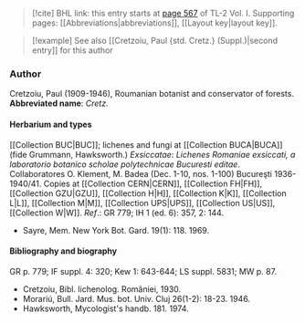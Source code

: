 > [!cite] BHL link: this entry starts at [page 567](https://www.biodiversitylibrary.org/page/33120698) of TL-2 Vol. I.
> Supporting pages: [[Abbreviations|abbreviations]], [[Layout key|layout key]].

> [!example] See also [[Cretzoiu, Paul {std. Cretz.} (Suppl.)|second entry]] for this author

### Author

Cretzoiu, Paul (1909-1946), Roumanian botanist and conservator of forests. 
**Abbreviated name**: *Cretz.*

#### Herbarium and types

[[Collection BUC|BUC]]; lichenes and fungi at [[Collection BUCA|BUCA]] (fide Grummann, Hawksworth.)
*Exsiccatae*: *Lichenes Romaniae exsiccati, a laboratorio botanico scholae polytechnicae Bucuresti editae*. Collaboratores O. Klement, M. Badea (Dec. 1-10, nos. 1-100) Bucureşti 1936-1940/41. Copies at [[Collection CERN|CERN]], [[Collection FH|FH]], [[Collection GZU|GZU]], [[Collection H|H]], [[Collection K|K]], [[Collection L|L]], [[Collection M|M]], [[Collection UPS|UPS]], [[Collection US|US]], [[Collection W|W]].
*Ref*.: GR 779; IH 1 (ed. 6): 357, 2: 144.
- Sayre, Mem. New York Bot. Gard. 19(1): 118. 1969.

#### Bibliography and biography

GR p. 779; IF suppl. 4: 320; Kew 1: 643-644; LS suppl. 5831; MW p. 87.
- Cretzoiu, Bibl. lichenolog. României, 1930.
- Morariú, Bull. Jard. Mus. bot. Univ. Cluj 26(1-2): 18-23. 1946.
- Hawksworth, Mycologist's handb. 181. 1974.

